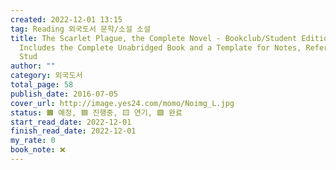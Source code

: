 ```yaml
---
created: 2022-12-01 13:15
tag: Reading 외국도서 문학/소설 소설
title: The Scarlet Plague, the Complete Novel - Bookclub/Student Edition：
  Includes the Complete Unabridged Book and a Template for Notes, Reference, and
  Stud
author: ""
category: 외국도서
total_page: 58
publish_date: 2016-07-05
cover_url: http://image.yes24.com/momo/Noimg_L.jpg
status: 🟧 예정, 🟦 진행중, 🟨 연기, 🟩 완료
start_read_date: 2022-12-01
finish_read_date: 2022-12-01
my_rate: 0
book_note: ❌
---
```

